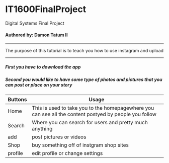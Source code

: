 # IT1600FinalProject
Digital Systems Final Project
#### Authored by: Damon Tatum II
___
The purpose of this tutorial is to teach you how to use instagram and upload
___
##### __First__ you have to download the app
##### __Second__ you would like to have some type of photos and pictures that you can post or place on your story 

Buttons| Usage |
| ------ | ----------- |
| Home   | This is used to take you to the homepagewhere you can see all the content postyed by people you follow |
| Search | Where you can search for users and pretty much anything |
| add  | post pictures or videos |
| Shop| buy something off of instgram shop sites |
| profile | edit profile or change settings |

[id]: https://www.iphoneincanada.ca/news/ig-redesign-reels/  "The Dojocat"
